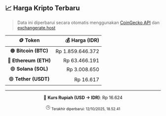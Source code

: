 

<!-- HARGA_KRIPTO -->
## 📈 Harga Kripto Terbaru

> Data ini diperbarui secara otomatis menggunakan [CoinGecko API](https://www.coingecko.com/) dan [exchangerate.host](https://exchangerate.host/)

<div align="center">

| 🪙 Token | 💰 Harga (IDR) |
|:------:|---------------:|
| 🟠 **Bitcoin (BTC)**   | Rp 1.859.646.372 |
| 🔵 **Ethereum (ETH)**  | Rp 63.466.191 |
| 🟣 **Solana (SOL)**    | Rp 3.008.650 |
| 🟢 **Tether (USDT)**   | Rp 16.617 |

---

💱 **Kurs Rupiah (USD → IDR)**: Rp 16.624

🕒 <sub>Terakhir diperbarui: 12/10/2025, 18.52.41</sub>

</div>
<!-- /HARGA_KRIPTO -->